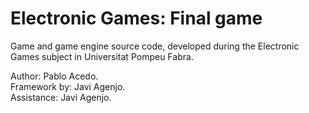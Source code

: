 # Electronic Games: Final game

Game and game engine source code, developed during the Electronic Games subject in Universitat Pompeu Fabra.


Author: Pablo Acedo. <br/>
Framework by: Javi Agenjo. <br/>
Assistance: Javi Agenjo. <br/>
